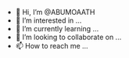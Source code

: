 - 👋 Hi, I’m @ABUMOAATH
- 👀 I’m interested in ...
- 🌱 I’m currently learning ...
- 💞️ I’m looking to collaborate on ...
- 📫 How to reach me ...

<!---
ABUMOAATH/ABUMOAATH is a ✨ special ✨ repository because its `README.md` (this file) appears on your GitHub profile.
You can click the Preview link to take a look at your changes.
--->
